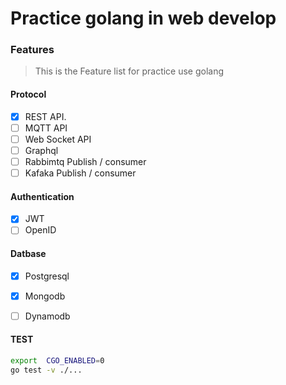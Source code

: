 # Practice golang in web develop

### Features

> This is the Feature list for practice use golang

#### Protocol

- [x] REST API.
- [ ] MQTT API
- [ ] Web Socket API
- [ ] Graphql
- [ ] Rabbimtq Publish / consumer
- [ ] Kafaka Publish / consumer

#### Authentication

- [x] JWT
- [ ] OpenID

#### Datbase

- [x] Postgresql
- [x] Mongodb
- [ ] Dynamodb


#### TEST

```sh
export  CGO_ENABLED=0
go test -v ./...
```